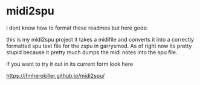 # midi2spu

i dont know how to format these readmes but here goes:

this is my midi2spu project it takes a midifile and converts it into a correctly formatted spu text file for the zspu in garrysmod. 
As of right now its pretty stupid because it pretty much dumps the midi notes into the spu file.

if you want to try it out in its current form look here

https://jfmherokiller.github.io/midi2spu/
